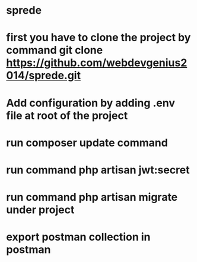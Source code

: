 # sprede
# first you have to clone the project by command git clone https://github.com/webdevgenius2014/sprede.git
# Add configuration by adding .env file at root of the project
# run composer update command
# run command php artisan jwt:secret
# run command php artisan migrate under project
# export postman collection in postman
